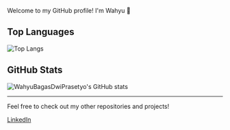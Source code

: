 Welcome to my GitHub profile! I'm Wahyu 👋
## Top Languages
![Top Langs](https://github-readme-stats.vercel.app/api/top-langs/?username=WahyuBagasDwiPrasetyo&layout=compact&theme=radical)

## GitHub Stats
![WahyuBagasDwiPrasetyo's GitHub stats](https://github-readme-stats.vercel.app/api?username=WahyuBagasDwiPrasetyo&show_icons=true&theme=radical)

---

Feel free to check out my other repositories and projects!

[LinkedIn](https://www.linkedin.com/in/wahyubagasdwiprasetyo)  
